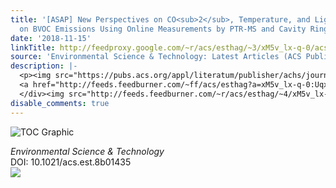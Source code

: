 ```yaml
---
title: '[ASAP] New Perspectives on CO<sub>2</sub>, Temperature, and Light Effects
  on BVOC Emissions Using Online Measurements by PTR-MS and Cavity Ring-Down Spectroscopy'
date: '2018-11-15'
linkTitle: http://feedproxy.google.com/~r/acs/esthag/~3/xM5v_lx-q-0/acs.est.8b01435
source: 'Environmental Science & Technology: Latest Articles (ACS Publications)'
description: |-
  <p><img src="https://pubs.acs.org/appl/literatum/publisher/achs/journals/content/esthag/0/esthag.ahead-of-print/acs.est.8b01435/20181115/images/medium/es-2018-014356_0001.gif" alt="TOC Graphic"/></p><div><cite>Environmental Science & Technology</cite></div><div>DOI: 10.1021/acs.est.8b01435</div><div class="feedflare">
  <a href="http://feeds.feedburner.com/~ff/acs/esthag?a=xM5v_lx-q-0:UqxvV4LVKm4:yIl2AUoC8zA"><img src="http://feeds.feedburner.com/~ff/acs/esthag?d=yIl2AUoC8zA" border="0"></img></a>
  </div><img src="http://feeds.feedburner.com/~r/acs/esthag/~4/xM5v_lx-q-0" height="1" width="1" ...
disable_comments: true
---
```

<p><img src="https://pubs.acs.org/appl/literatum/publisher/achs/journals/content/esthag/0/esthag.ahead-of-print/acs.est.8b01435/20181115/images/medium/es-2018-014356_0001.gif" alt="TOC Graphic"/></p><div><cite>Environmental Science & Technology</cite></div><div>DOI: 10.1021/acs.est.8b01435</div><div class="feedflare">
<a href="http://feeds.feedburner.com/~ff/acs/esthag?a=xM5v_lx-q-0:UqxvV4LVKm4:yIl2AUoC8zA"><img src="http://feeds.feedburner.com/~ff/acs/esthag?d=yIl2AUoC8zA" border="0"></img></a>
</div><img src="http://feeds.feedburner.com/~r/acs/esthag/~4/xM5v_lx-q-0" height="1" width="1" ...